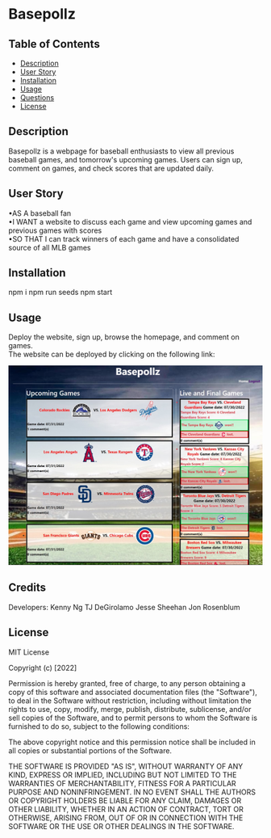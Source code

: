 # Basepollz

  ## Table of Contents
  - [Description](#description)
  - [User Story](#user-story)
  - [Installation](#install)
  - [Usage](#usage)
  - [Questions](#questions)
  - [License](#license)

## Description
Basepollz is a webpage for baseball enthusiasts to view all previous baseball games, and tomorrow's upcoming games. Users can sign up, comment on games, and check scores that are updated daily. 

## User Story

•AS A baseball fan  
•I WANT a website to discuss each game and view upcoming games and previous games with scores  
•SO THAT I can track winners of each game and have a consolidated source of all MLB games  

## Installation

npm i
npm run seeds
npm start

## Usage

Deploy the website, sign up, browse the homepage, and comment on games.  
The website can be deployed by clicking on the following link:


![Screenshot of the website](assets/images/screenshot.jpg)

## Credits

Developers:
Kenny Ng
TJ DeGirolamo
Jesse Sheehan
Jon Rosenblum

## License

MIT License

Copyright (c) [2022]

Permission is hereby granted, free of charge, to any person obtaining a copy
of this software and associated documentation files (the "Software"), to deal
in the Software without restriction, including without limitation the rights
to use, copy, modify, merge, publish, distribute, sublicense, and/or sell
copies of the Software, and to permit persons to whom the Software is
furnished to do so, subject to the following conditions:

The above copyright notice and this permission notice shall be included in all
copies or substantial portions of the Software.

THE SOFTWARE IS PROVIDED "AS IS", WITHOUT WARRANTY OF ANY KIND, EXPRESS OR
IMPLIED, INCLUDING BUT NOT LIMITED TO THE WARRANTIES OF MERCHANTABILITY,
FITNESS FOR A PARTICULAR PURPOSE AND NONINFRINGEMENT. IN NO EVENT SHALL THE
AUTHORS OR COPYRIGHT HOLDERS BE LIABLE FOR ANY CLAIM, DAMAGES OR OTHER
LIABILITY, WHETHER IN AN ACTION OF CONTRACT, TORT OR OTHERWISE, ARISING FROM,
OUT OF OR IN CONNECTION WITH THE SOFTWARE OR THE USE OR OTHER DEALINGS IN THE
SOFTWARE.
